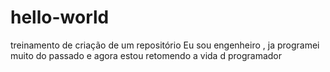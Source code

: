 # hello-world
treinamento de criação de um repositório
Eu sou engenheiro , ja programei muito do passado e agora estou retomendo a vida d programador
